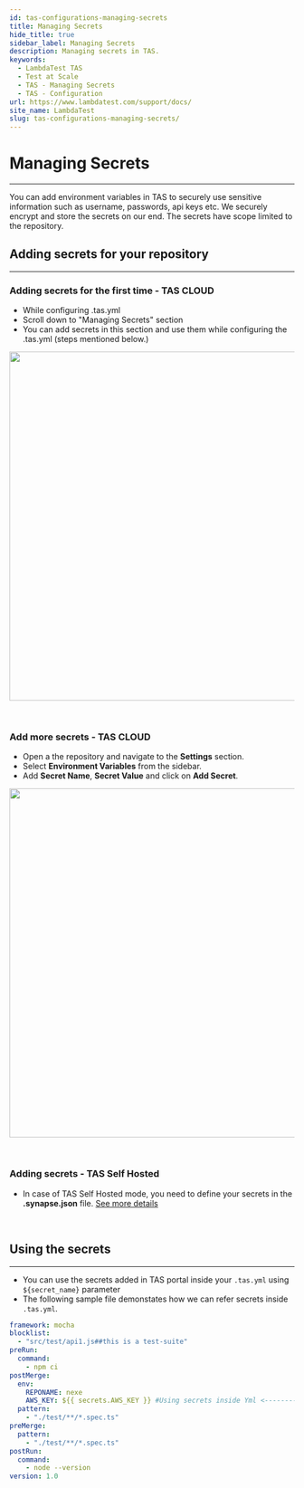 ```yaml
---
id: tas-configurations-managing-secrets
title: Managing Secrets
hide_title: true
sidebar_label: Managing Secrets
description: Managing secrets in TAS.
keywords:
  - LambdaTest TAS
  - Test at Scale
  - TAS - Managing Secrets
  - TAS - Configuration
url: https://www.lambdatest.com/support/docs/
site_name: LambdaTest
slug: tas-configurations-managing-secrets/
---
```


# Managing Secrets
***
You can add environment variables in TAS to securely use sensitive information such as username, passwords, api keys etc. We securely encrypt and store the secrets on our end. The secrets have scope limited to the repository. 

## Adding secrets for your repository
***
### Adding secrets for the first time - TAS CLOUD
- While configuring .tas.yml
- Scroll down to "Managing Secrets" section
- You can add secrets in this section and use them while configuring the .tas.yml (steps mentioned below.)

<p align="center">
  <img loading="lazy" src={require('../assets/images/tas/getting-started/yml_secrets.gif').default} alt="Import Repository" width="1340" height="617" className="doc_img"/>
</p>

<br/>

### Add more secrets - TAS CLOUD
- Open a the repository and navigate to the **Settings** section.
- Select **Environment Variables** from the sidebar.
- Add **Secret Name**, **Secret Value** and click on **Add Secret**. 

<p align="center">
<img loading="lazy" src={require('../assets/images/tas/getting-started/secret-management.gif').default} alt="Import Repository" width="1340" height="617" className="doc_img"/>
</p>

<br/>

### Adding secrets - TAS Self Hosted
- In case of TAS Self Hosted mode, you need to define your secrets in the  **.synapse.json** file. [See more details](/docs/tas-self-hosted-configuration#reposecrets)

<br/>

## Using the secrets
***
- You can use the secrets added in TAS portal inside your `.tas.yml` using `${secret_name}` parameter
- The following sample file demonstates how we can refer secrets inside `.tas.yml`.

```yml title=".tas.yml"
framework: mocha
blocklist:
  - "src/test/api1.js##this is a test-suite"
preRun:
  command:
    - npm ci
postMerge:
  env:
    REPONAME: nexe
    AWS_KEY: ${{ secrets.AWS_KEY }} #Using secrets inside Yml <--------
  pattern:
    - "./test/**/*.spec.ts"
preMerge:
  pattern:
    - "./test/**/*.spec.ts"
postRun:
  command:
    - node --version
version: 1.0
```
